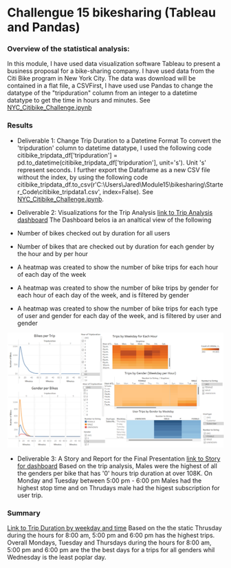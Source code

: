 # Challengue 15 bikesharing (Tableau and Pandas)
### Overview of the statistical analysis:
In this module, I have used data visualization software Tableau to present a business proposal for a bike-sharing company.  I have used data from the Citi Bike program in New York City. The data was download will be contained in a flat file, a CSVFirst, I have used use Pandas to change the datatype of the "tripduration" column from an integer to a datetime datatype to get the time in hours and minutes. See [NYC_Citibike_Challenge.ipynb](https://github.com/JaredTMurray/bikesharing/blob/main/NYC_CitiBike_Challenge_starter_code.ipynb) 

### Results
- Deliverable 1: Change Trip Duration to a Datetime Format
 To convert the 'tripduration' column to datetime datatype, I used the following code citibike_tripdata_df['tripduration'] = pd.to_datetime(citibike_tripdata_df['tripduration'], unit='s'). Unit 's' represent seconds. I further export the Dataframe as a new CSV file without the index, by using the following code citibike_tripdata_df.to_csv(r'C:\Users\Jared\Module15\bikesharing\Starter_Code\\citibike_tripdata1.csv', index=False). See [NYC_Citibike_Challenge.ipynb](https://github.com/JaredTMurray/bikesharing/blob/main/NYC_CitiBike_Challenge_starter_code.ipynb). 

- Deliverable 2: Visualizations for the Trip Analysis [link to Trip Analysis dashboard](https://public.tableau.com/app/profile/jared.murray/viz/Challengue15/TripAnalysis?publish=yes)
The Dashboard  belos ia an analtical view of the following
 - Number of bikes checked out by duration for all users
 - Number of bikes that are checked out by duration for each gender by the hour and by per hour
 - A heatmap was created to show the number of bike trips for each hour of each day of the week
 - A heatmap was created to show the number of bike trips by gender for each hour of each day of the week, and is filtered by gender
 - A heatmap was created to show the number of bike trips for each type of user and gender for each day of the week, and is filtered by user and gender

![](https://github.com/JaredTMurray/bikesharing/blob/main/TripAnalysis.png)

- Deliverable 3: A Story and Report for the Final Presentation [link to Story for dashboard](https://public.tableau.com/app/profile/jared.murray/viz/Challengue15/SubscribersStory?publish=yes)
Based on the trip analysis, Males were the highest of all the genders per bike that has '0' hours trip duration at over 108K. On Monday and Tuesday between 5:00 pm - 6:00 pm Males had the highest stop time and on Thrudays male had the higest subscription for user trip.  

### Summary
[Link to Trip Duration by weekday and time](https://public.tableau.com/app/profile/jared.murray/viz/Challengue15/TripsDurationbyweekdayandtime?publish=yes)
Based on the the static Thrusday during the hours for 8:00 am, 5:00 pm and 6:00 pm has the highest trips. Overall Mondays, Tuesday and Thursdays during the hours for 8:00 am, 5:00 pm and 6:00 pm are the the best days for a trips for all genders whil Wednesday is the least poplar day. 
